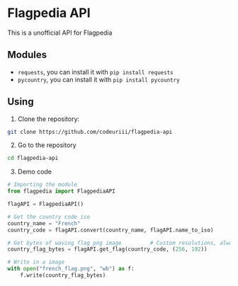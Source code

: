 # Flagpedia API

This is a unofficial API for Flagpedia

## Modules
- `requests`, you can install it with `pip install requests`
- `pycountry`, you can install it with `pip install pycountry`

## Using

1. Clone the repository:
```bash
git clone https://github.com/codeuriii/flagpedia-api
```

2. Go to the repository
```bash
cd flagpedia-api
```

3. Demo code
```py
# Importing the module
from flagpedia import FlagpediaAPI

flagAPI = FlagpediaAPI()

# Get the country code iso
country_name = "French"
country_code = flagAPI.convert(country_name, flagAPI.name_to_iso)

# Get bytes of waving flag png image         # Custom resolutions, always in 4:3
country_flag_bytes = flagAPI.get_flag(country_code, (256, 192))

# Write in a image
with open("french_flag.png", "wb") as f:
    f.write(country_flag_bytes)

```